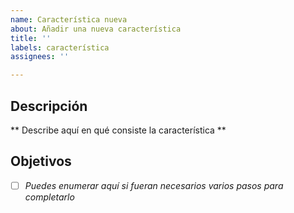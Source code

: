 ```yaml
---
name: Característica nueva
about: Añadir una nueva característica
title: ''
labels: característica
assignees: ''

---
```


## Descripción
** Describe aquí en qué consiste la característica **

## Objetivos
- [ ] *Puedes enumerar aquí si fueran necesarios varios pasos para completarlo*

